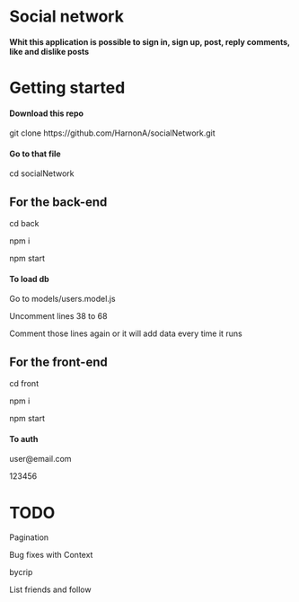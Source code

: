 # Social network
<h4>Whit this application is possible to sign in, sign up, post, reply comments, like and dislike posts</h4>

<h1>Getting started</h1>

<h4>Download this repo</h4>
<p>git clone https://github.com/HarnonA/socialNetwork.git</p>

<h4>Go to that file</h4>
<p>cd socialNetwork</p>

<h2>For the back-end</h2>
<p>cd back</p>
<p>npm i</p>
<p>npm start</>
  
<h4>To load db</h4>
<p>Go to models/users.model.js<p>
<p>Uncomment lines 38 to 68<p>
<p>Comment those lines again or it will add data every time it runs<p>
  

<h2>For the front-end</h2>
<p>cd front</p>
<p>npm i</p>
<p>npm start</>
  
<h4>To auth</h4>
<p>user@email.com<p>
<p>123456<p>

<h1>TODO</h1>
<p>Pagination<p>
<p>Bug fixes with Context<p>
<p>bycrip<p>
<p>List friends and follow<p>



